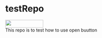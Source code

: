 # testRepo
[<img src="https://camo.githubusercontent.com/a082f78fa9410759879d3b4354526cbc1814b66f/687474703a2f2f636c6f75642e626c6f62636974792e6e65742f6173736574732f696d616765732f62616467652e706e67" height="25" width="120" style="margin-bottom:-15px" />](http://cloud.blobcity.net/#/ps/shared-cloudbook/9aee071c-4621-401b-ac0f-c53c9d6ce613)


This repo is to test how to use open buutton
